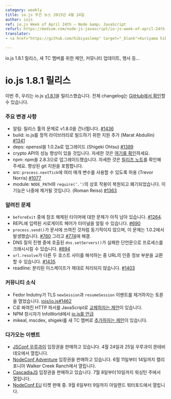 ```yaml
---
category: weekly
title: io.js 주간 뉴스 2015년 4월 24일
author: iojs
ref: io.js Week of April 24th — Node &amp; JavaScript
refurl: https://medium.com/node-js-javascript/io-js-week-of-april-24th-bd67dcbdfa65
translator:
- <a href="https://github.com/hibiyasleep" target="_blank">Kuriyama hibiya</a>

---
```


<!--
io.js 주간 뉴스 2015년 4월 24일
=====================
-->

<!--
io.js 1.8.1 release, proposal for new TC members, community updates, events and many more…
-->
io.js 1.8.1 릴리스, 새 TC 멤버를 위한 제안, 커뮤니티 업데이트, 행사 등…

<!--
io.js 1.8.1 release
-------------------
-->

# io.js 1.8.1 릴리스


<!--
This week we had one io.js release v1.8.1, complete changelog can be found on GitHub.
-->
이번 주, 우리는 io.js [v1.8.1](https://iojs.org/dist/v1.8.1/)을 릴리스했습니다. 전체 changelog는 [GitHub에서 확인](https://github.com/nodejs/node/blob/v1.x/CHANGELOG.md)할 수 있습니다.

<!--
### Notable changes
-->

### 주요 변경 사항

<!--
* NOTICE: Skipped v1.8.0 due to problems with release tooling. See #1436 for details.
* build: Support for building io.js as a static library (Marat Abdullin) #1341
* deps: Upgrade openssl to 1.0.2a (Shigeki Ohtsu) #1389
* Users should see performance improvements when using the crypto API. See here for details.
* npm: Upgrade npm to 2.8.3. See the release notes for details. Includes improved git support.
* src: Allow multiple arguments to be passed to process.nextTick (Trevor Norris) #1077
* module: The interaction of require(‘.’) with NODE_PATH has been restored and deprecated. This functionality will be removed at a later point. (Roman Reiss) #1363
-->
* 알림: 릴리스 툴의 문제로 v1.8.0을 건너뜁니다. [#1436](https://github.com/nodejs/node/issues/1436)
* build: io.js를 정적 라이브러리로 빌드하기 위한 지원 추가 (Marat Abdullin) [#1341](https://github.com/nodejs/node/issues/1341)
* deps: openssl을 1.0.2a로 업그레이드 (Shigeki Ohtsu) [#1389](https://github.com/nodejs/node/issues/1389)
* crypto API의 성능 향상이 있을 것입니다. 자세한 것은 [여기를 확인](https://github.com/nodejs/node/wiki/Crypto-Performance-Notes-for-OpenSSL-1.0.2a-on-iojs-v1.8.0)하세요.
* npm: npm을 2.8.3으로 업그레이드했습니다. 자세한 것은 [릴리즈 노트](https://github.com/npm/npm/releases/tag/v2.8.3)를 확인해 주세요. 향상된 git 지원을 포함합니다.
* src: `process.nextTick`에 여러 매개 변수를 사용할 수 있도록 허용 (Trevor Norris) [#1077](https://github.com/nodejs/node/issues/1077)
* module: `NODE_PATH`와 `require(‘.’)`의 상호 작용이 복원되고 폐기되었습니다. 이 기능은 나중에 제거될 것입니다. (Roman Reiss) [#1363](https://github.com/nodejs/node/issues/1363)

<!--
### Known issues
-->

### 알려진 문제

<!--
* Some problems with unreferenced timers running during beforeExit are still to be resolved. See #1264.
* Surrogate pair in REPL can freeze terminal #690
* process.send() is not synchronous as the docs suggest, a regression introduced in 1.0.2, see #760 and fix in #774
* Calling dns.setServers() while a DNS query is in progress can cause the process to crash on a failed assertion #894
* url.resolve may transfer the auth portion of the url when resolving between two full hosts, see #1435.
* readline: split escapes are processed incorrectly, see #1403
-->
* `beforeExit` 중에 참조 해제된 타이머에 대한 문제가 아직 남아 있습니다. [#1264](https://github.com/nodejs/node/issues/1264).
* REPL에 입력된 서로게이트 페어가 터미널을 얼릴 수 있습니다. [#690](https://github.com/nodejs/node/issues/690)
* `process.send()`가 문서에 쓰여진 것처럼 동기적이지 않으며, 이 문제는 1.0.2에서 발생했습니다. [#760](https://github.com/nodejs/node/issues/760) 그리고 [#774](https://github.com/nodejs/node/issues/774)에 해결.
* DNS 질의 진행 중에 호출된 `dns.setServers()`가 실패한 단언문으로 프로세스를 크래시시킬 수 있습니다. [#894](https://github.com/nodejs/node/issues/894)
* `url.resolve`가 다른 두 호스트 사이를 해석하는 중 URL의 인증 정보 부분을 교환할 수 있습니다. [#1435](https://github.com/nodejs/node/issues/1435)
* readline: 분리된 이스케이프가 제대로 처리되지 않습니다. [#1403](https://github.com/nodejs/node/issues/1403)

<!--
### Community Updates
-->

### 커뮤니티 소식

<!--
* Fedor Indutny opened discussion about removing TLS newSession and resumeSession event. iojs/io.js#1462
* Proposal to change the C HTTP parser JS HTTP parser here
* NPM founder talks about io.js at InfoWorld
* Proposal to add mikeal, mscdex, shigeki as new TC members. iojs/io.js#1483
-->
* Fedor Indutny가 TLS `newSession`과 `resumeSession` 이벤트를 제거하자는 토론을 열었습니다. [iojs/io.js#1462](https://github.com/nodejs/node/issues/1462)
* C로 짜여진 HTTP 파서를 JavaScript로 [교체하자는 제안](https://github.com/nodejs/node/pull/1457)이 있습니다.
* NPM 창시자가 InfoWorld에서 [io.js를 언급](http://www.infoworld.com/article/2910594/node-js/npm-founder-foresees-merger-node-js-io-js.html)
* mikeal, mscdex, shigeki를 새 TC 멤버로 [추가하자는 제안](https://github.com/nodejs/node/issues/1483#issuecomment-95128140)이 있습니다.

<!--
### Upcoming Events
-->

### 다가오는 이벤트

<!--
* JSConf Uruguay tickets are on sale, April 24th & 25th at Montevideo, Uruguay
* NodeConf Adventure tickets are on sale, June 11th — 14th at Walker Creek Ranch, CA
* CascadiaJS tickets are on sale, July 8th — 10th at Washington State
* NodeConf EU tickets are on sale, September 6th — 9th at Waterford, Ireland
-->
* [JSConf 우루과이](http://jsconf.uy/) 입장권을 판매하고 있습니다. 4월 24일과 25일 우루과이 몬테비데오에서 열립니다.
* [NodeConf Adventure](http://nodeconf.com/) 입장권을 판매하고 있습니다. 6월 11일부터 14일까지 캘리포니아 Walker Creek Ranch에서 열립니다.
* [CascadiaJS](http://2015.cascadiajs.com/) 입장권을 판매하고 있습니다. 7월 8일부터 10일까지 워싱턴 주에서 열립니다.
* [NodeConf EU](http://nodeconf.eu/) 티켓 판매 중. 9월 6일부터 9일까지 아일랜드 워터포드에서 열립니다.
